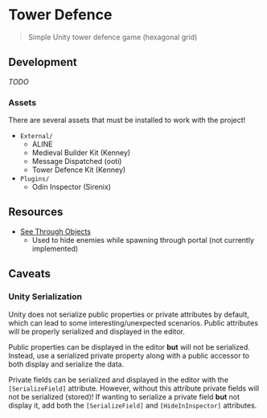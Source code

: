 # Tower Defence

> Simple Unity tower defence game (hexagonal grid)

## Development

_TODO_

### Assets

There are several assets that must be installed to work with the project!

- `External/`
  - ALINE 
  - Medieval Builder Kit (Kenney)
  - Message Dispatched (ooti)
  - Tower Defence Kit (Kenney)
- `Plugins/`
  - Odin Inspector (Sirenix)

## Resources

- [See Through Objects](https://theslidefactory.com/see-through-objects-with-stencil-buffers-using-unity-urp/)
  - Used to hide enemies while spawning through portal (not currently implemented)

## Caveats

### Unity Serialization

Unity does not serialize public properties or private attributes by default, which can lead to some interesting/unexpected scenarios. Public attributes will be properly serialized and displayed in the editor.

Public properties can be displayed in the editor **but** will not be serialized. Instead, use a serialized private property along with a public accessor to both display and serialize the data.

Private fields can be serialized and displayed in the editor with the `[SerializeField]` attribute. However, without this attribute private fields will not be serialized (stored)! If wanting to serialize a private field **but** not display it, add both the `[SerializeField]` and `[HideInInspector]` attributes.

